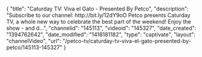 {
    "title": "Caturday TV: Viva el Gato - Presented By Petco",
    "description": "Subscribe to our channel: http:\/\/bit.ly\/12dY9oO Petco presents Caturday TV, a whole new way to celebrate the best part of the weekend! Enjoy the show - and d...",
    "channelid": "145113",
    "videoid": "145327",
    "date_created": "1394762642",
    "date_modified": "1418181182",
    "type": "captivate",
    "layout": "channelVideo",
    "url": "\/petco-tv\/caturday-tv-viva-el-gato-presented-by-petco\/145113-145327"
}